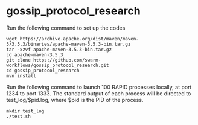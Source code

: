 gossip_protocol_research
===================

Run the following command to set up the codes
```
wget https://archive.apache.org/dist/maven/maven-3/3.5.3/binaries/apache-maven-3.5.3-bin.tar.gz
tar -xzvf apache-maven-3.5.3-bin.tar.gz
cd apache-maven-3.5.3
git clone https://github.com/swarm-workflows/gossip_protocol_research.git
cd gossip_protocol_research
mvn install
```

Run the following command to launch 100 RAPID processes locally, at port 1234 to port 1333. The standard output of each process will be directed to test_log/$pid.log, where $pid is the PID of the process.
```
mkdir test_log
./test.sh
```
